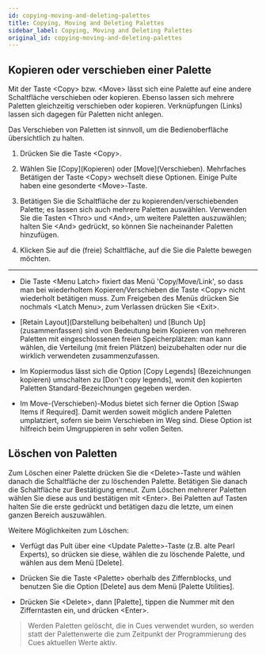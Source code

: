 ```yaml
---
id: copying-moving-and-deleting-palettes
title: Copying, Moving and Deleting Palettes
sidebar_label: Copying, Moving and Deleting Palettes
original_id: copying-moving-and-deleting-palettes
---
```


Kopieren oder verschieben einer Palette
---------------------------------------

Mit der Taste \<Copy\> bzw. \<Move\> lässt sich eine Palette auf eine
andere Schaltfläche verschieben oder kopieren. Ebenso lassen sich
mehrere Paletten gleichzeitig verschieben oder kopieren. Verknüpfungen
(Links) lassen sich dagegen für Paletten nicht anlegen.

Das Verschieben von Paletten ist sinnvoll, um die Bedienoberfläche
übersichtlich zu halten.

1.  Drücken Sie die Taste \<Copy\>.

2.  Wählen Sie \[Copy\](Kopieren) oder \[Move\](Verschieben). Mehrfaches
	Betätigen der Taste \<Copy\> wechselt diese Optionen. Einige Pulte haben
	eine gesonderte \<Move\>-Taste.

3.  Betätigen Sie die Schaltfläche der zu kopierenden/verschiebenden 
	Palette; es lassen sich auch mehrere Paletten auswählen.
	Verwenden Sie die Tasten \<Thro\> und \<And\>, um weitere Paletten
	auszuwählen; halten Sie \<And\> gedrückt, so können Sie nacheinander
	Paletten hinzufügen.

4.  Klicken Sie auf die (freie) Schaltfläche, auf die Sie die Palette
	bewegen möchten.

---

-   Die Taste \<Menu Latch\> fixiert das Menü 'Copy/Move/Link', so dass
    man bei wiederholtem Kopieren/Verschieben die Taste \<Copy\> nicht
    wiederholt betätigen muss. Zum Freigeben des Menüs drücken Sie
    nochmals \<Latch Menu\>, zum Verlassen drücken Sie \<Exit\>.

-   \[Retain Layout\](Darstellung beibehalten) und \[Bunch Up\]\
    (zusammenfassen) sind von Bedeutung beim Kopieren von mehreren
    Paletten mit eingeschlossenen freien Speicherplätzen: man kann
    wählen, die Verteilung (mit freien Plätzen) beizubehalten oder nur
    die wirklich verwendeten zusammenzufassen.

-   Im Kopiermodus lässt sich die Option \[Copy Legends\]
    (Bezeichnungen kopieren) umschalten zu \[Don't copy legends\],
    womit den kopierten Paletten Standard-Bezeichnungen gegeben werden.

-   Im Move-(Verschieben)-Modus bietet sich ferner die Option \[Swap
    Items if Required\]. Damit werden soweit möglich andere Paletten
    umplatziert, sofern sie beim Verschieben im Weg sind. Diese Option
    ist hilfreich beim Umgruppieren in sehr vollen Seiten.

Löschen von Paletten
--------------------

Zum Löschen einer Palette drücken Sie die \<Delete\>-Taste und wählen
danach die Schaltfläche der zu löschenden Palette. Betätigen Sie danach
die Schaltfläche zur Bestätigung erneut. Zum Löschen mehrerer Paletten
wählen Sie diese aus und bestätigen mit \<Enter\>. Bei Paletten auf
Tasten halten Sie die erste gedrückt und betätigen dazu die letzte, um
einen ganzen Bereich auszuwählen.

Weitere Möglichkeiten zum Löschen:

-   Verfügt das Pult über eine \<Update Palette\>-Taste (z.B. alte Pearl
    Experts), so drücken sie diese, wählen die zu löschende Palette, und
    wählen aus dem Menü \[Delete\].

-   Drücken Sie die Taste \<Palette\> oberhalb des Ziffernblocks, und
    benutzen Sie die Option \[Delete\] aus dem Menü \[Palette
    Utilities\].

-   Drücken Sie \<Delete\>, dann \[Palette\], tippen die Nummer mit den
    Zifferntasten ein, und drücken \<Enter\>.

>   Werden Paletten gelöscht, die in Cues verwendet wurden, so werden
    statt der Palettenwerte die zum Zeitpunkt der Programmierung des
    Cues aktuellen Werte aktiv.